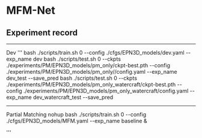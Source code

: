 # MFM-Net


## Experiment record

---
Dev
'''
bash ./scripts/train.sh 0 --config ./cfgs/EPN3D_models/dev.yaml --exp_name dev
bash ./scripts/test.sh 0 --ckpts ./experiments/PM/EPN3D_models/pm_only/ckpt-best.pth --config ./experiments/PM/EPN3D_models/pm_only//config.yaml --exp_name dev_test --save_pred
bash ./scripts/test.sh 0 --ckpts ./experiments/PM/EPN3D_models/pm_only_watercraft/ckpt-best.pth --config ./experiments/PM/EPN3D_models/pm_only_watercraft/config.yaml --exp_name dev_watercraft_test --save_pred

---
Partial Matching
nohup bash ./scripts/train.sh 0 --config ./cfgs/EPN3D_models/MFM.yaml --exp_name baseline &

'''